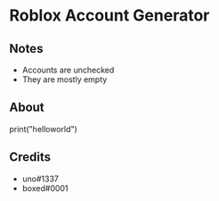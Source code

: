 #  Roblox Account Generator 

## Notes
* Accounts are unchecked
* They are mostly empty

## About
print("helloworld")<br>

## Credits
* uno#1337
* boxed#0001